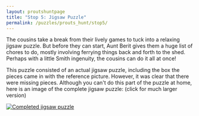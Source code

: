 ```yaml
---
layout: proutshuntpage
title: "Stop 5: Jigsaw Puzzle"
permalink: /puzzles/prouts_hunt/stop5/
---
```


The cousins take a break from their lively games to tuck into a relaxing jigsaw puzzle. But before they can start, Aunt Berit gives them a huge list of chores to do, mostly involving ferrying things back and forth to the shed. Perhaps with a little Smith ingenuity, the cousins can do it all at once!

This puzzle consisted of an actual jigsaw puzzle, including the box the pieces came in with the reference picture. However, it was clear that there were missing pieces. Although you can't do this part of the puzzle at home, here is an image of the complete jigsaw puzzle: (click for much larger version)

[![Completed jigsaw puzzle](../jigsaw_puzzle_small.jpg)](../jigsaw_puzzle_completed.jpg)